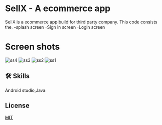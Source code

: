 # SellX - A ecommerce app 
SellX is a ecommerce app build for third party company.
This code consists the,
-splash screen
-Sign in screen
-Login screen

# Screen shots
![ss4](https://user-images.githubusercontent.com/90453471/206727411-4fe2f4e9-4200-4f77-9e0f-df753aaa021b.jpg)
![ss3](https://user-images.githubusercontent.com/90453471/206727446-7d090fe5-71bf-499e-8945-454be4a707df.jpg)
![ss2](https://user-images.githubusercontent.com/90453471/206727477-529f752d-9b0a-4979-8939-6eddc0c31f73.jpg)
![ss1](https://user-images.githubusercontent.com/90453471/206727497-b98e036d-2faa-4437-874f-4ac1c2523231.jpg)


## 🛠 Skills
Android studio,Java

## License

[MIT](https://choosealicense.com/licenses/mit/)

